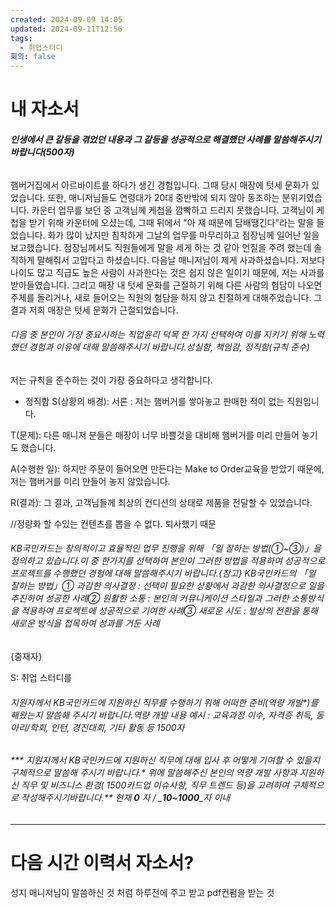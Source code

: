 ```yaml
---
created: 2024-09-09 14:05
updated: 2024-09-11T12:56
tags:
  - 취업스터디
회의: false
---
```

# 내 자소서
###### **인생에서 큰 갈등을 겪었던 내용과 그 갈등을 성공적으로 해결했던 사례를 말씀해주시기 바랍니다(500자)**

햄버거집에서 아르바이트를 하다가 생긴 경험입니다. 그때 당시 매장에 텃세 문화가 있었습니다. 또한, 매니저님들도 연령대가 20대 중반밖에 되지 않아 동조하는 분위기였습니다. 카운터 업무를 보던 중 고객님께 케첩을 깜빡하고 드리지 못했습니다. 고객님이 케첩을 받기 위해 카운터에 오셨는데, 그때 뒤에서 "아 쟤 때문에 담배땡긴다"라는 말을 들었습니다. 화가 많이 났지만 침착하게 그날의 업무를 마무리하고 점장님께 일어난 일을 보고했습니다. 점장님께서도 직원들에게 말을 세게 하는 것 같아 언질을 주려 했는데 솔직하게 말해줘서 고맙다고 하셨습니다. 다음날 매니저님이 제게 사과하셨습니다. 저보다 나이도 많고 직급도 높은 사람이 사과한다는 것은 쉽지 않은 일이기 때문에, 저는 사과를 받아들였습니다. 그리고 매장 내 텃세 문화를 근절하기 위해 다른 사람의 험담이 나오면 주제를 돌리거나, 새로 들어오는 직원의 험담을 하지 않고 친절하게 대해주었습니다. 그 결과 저희 매장은 텃세 문화가 근절되었습니다.


###### 다음 중 본인이 가장 중요시하는 직업윤리 덕목 한 가지 선택하여 이를 지키기 위해 노력했던 경험과 이유에 대해 말씀해주시기 바랍니다.성실함, 책임감, 정직함(규칙 준수)
저는 규칙을 준수하는 것이 가장 중요하다고 생각합니다. 


- 정직함
S(상황의 배경): 서론 : 
저는 햄버거를 쌓아놓고 판매한 적이 없는 직원입니다.

T(문제):
다른 매니저 분들은 매장이 너무 바쁠것을 대비해 햄버거를 미리 만들어 놓기도 했습니다. 

A(수행한 일):
하지만 주문이 들어오면 만든다는 Make to Order교육을 받았기 때문에, 저는 햄버거를 미리 만들어 놓지 않았습니다. 

R(결과):
그 결과, 고객님들께 최상의 컨디션의 상태로 제품을 전달할 수 있었습니다. 


//정량화 할 수있는 컨텐츠를 뽑을 수 없다. 퇴사했기 때문



###### KB국민카드는 창의적이고 효율적인 업무 진행을 위해 「일 잘하는 방법(①~③)」을 정의하고 있습니다.이 중 한가지를 선택하여 본인이 그러한 방법을 적용하여 성공적으로 프로젝트를 수행했던 경험에 대해 말씀해주시기 바랍니다.{참고} KB국민카드의 「일 잘하는 방법」① 과감한 의사결정 : 선택이 필요한 상황에서 과감한 의사결정으로 일을 추진하여 성공한 사례② 원활한 소통 : 본인의 커뮤니케이션 스타일과 그러한 소통방식을 적용하여 프로젝트에 성공적으로 기여한 사례③ 새로운 시도 : 발상의 전환을 통해 새로운 방식을 접목하여 성과를 거둔 사례

{중재자}

S: 
취업 스터디를 



###### 지원자께서 KB국민카드에 지원하신 직무를 수행하기 위해 어떠한 준비(역량 개발*)를 해왔는지 말씀해 주시기 바랍니다.역량 개발 내용 예시 : 교육과정 이수, 자격증 취득, 동아리/학회, 인턴, 경진대회, 기타 활동 등 1500자

###### *** 지원자께서 KB국민카드에 지원하신 직무에 대해 입사 후 어떻게 기여할 수 있을지 구체적으로 말씀해 주시기 바랍니다.* 위에 말씀해주신 본인의 역량 개발 사항과 지원하신 직무 및 비즈니스 환경( 1500카드업 이슈사항, 직무 트렌드 등)을 고려하여 구체적으로 작성해주시기바랍니다.** 현재 _**0**_ 자 / _**10~1000**_자 이내

---
# 다음 시간 이력서 자소서?
성지 매니저님이 말씀하신 것 처럼 하루전에 주고 받고 pdf컨펌을 받는 것